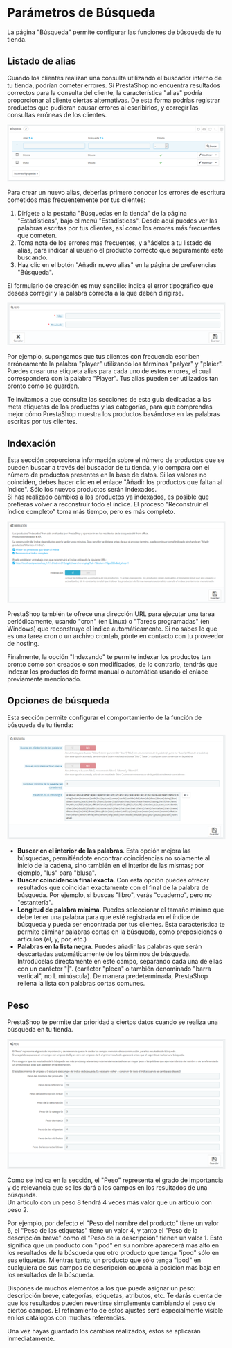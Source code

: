 # Parámetros de Búsqueda

La página "Búsqueda" permite configurar las funciones de búsqueda de tu tienda.

## Listado de alias <a id="Par&#xE1;metrosdeB&#xFA;squeda-Listadodealias"></a>

Cuando los clientes realizan una consulta utilizando el buscador interno de tu tienda, podrían cometer errores. Si PrestaShop no encuentra resultados correctos para la consulta del cliente, la característica "alias" podría proporcionar al cliente ciertas alternativas. De esta forma podrías registrar productos que pudieran causar errores al escribirlos, y corregir las consultas erróneas de los clientes.

![](../../../../.gitbook/assets/54265501.png)

Para crear un nuevo alias, deberías primero conocer los errores de escritura cometidos más frecuentemente por tus clientes:

1. Dirígete a la pestaña "Búsquedas en la tienda" de la página "Estadísticas", bajo el menú "Estadísticas". Desde aquí puedes ver las palabras escritas por tus clientes, así como los errores más frecuentes que cometen.
2. Toma nota de los errores más frecuentes, y añádelos a tu listado de alias, para indicar al usuario el producto correcto que seguramente esté buscando.
3. Haz clic en el botón "Añadir nuevo alias" en la página de preferencias "Búsqueda".

El formulario de creación es muy sencillo: indica el error tipográfico que deseas corregir y la palabra correcta a la que deben dirigirse.

![](../../../../.gitbook/assets/54265503.png)

Por ejemplo, supongamos que tus clientes con frecuencia escriben erróneamente la palabra "player" utilizando los términos "palyer" y "plaier". Puedes crear una etiqueta alias para cada uno de estos errores, el cual corresponderá con la palabra "Player". Tus alias pueden ser utilizados tan pronto como se guarden.

Te invitamos a que consulte las secciones de esta guía dedicadas a las meta etiquetas de los productos y las categorías, para que comprendas mejor cómo PrestaShop muestra los productos basándose en las palabras escritas por tus clientes.

## Indexación <a id="Par&#xE1;metrosdeB&#xFA;squeda-Indexaci&#xF3;n"></a>

Esta sección proporciona información sobre el número de productos que se pueden buscar a través del buscador de tu tienda, y lo compara con el número de productos presentes en la base de datos. Si los valores no coinciden, debes hacer clic en el enlace "Añadir los productos que faltan al índice". Sólo los nuevos productos serán indexados.  
Si has realizado cambios a los productos ya indexados, es posible que prefieras volver a reconstruir todo el índice. El proceso "Reconstruir el índice completo" toma más tiempo, pero es más completo.

![](../../../../.gitbook/assets/54265505.png)

PrestaShop también te ofrece una dirección URL para ejecutar una tarea periódicamente, usando "cron" \(en Linux\) o "Tareas programadas" \(en Windows\) que reconstruye el índice automáticamente. Si no sabes lo que es una tarea cron o un archivo crontab, pónte en contacto con tu proveedor de hosting.

Finalmente, la opción "Indexando" te permite indexar los productos tan pronto como son creados o son modificados, de lo contrario, tendrás que indexar los productos de forma manual o automática usando el enlace previamente mencionado.

## Opciones de búsqueda <a id="Par&#xE1;metrosdeB&#xFA;squeda-Opcionesdeb&#xFA;squeda"></a>

Esta sección permite configurar el comportamiento de la función de búsqueda de tu tienda:

![](../../../../.gitbook/assets/54265507.png)

* **Buscar en el interior de las palabras**. Esta opción mejora las búsquedas, permitiéndote encontrar coincidencias no solamente al inicio de la cadena, sino también en el interior de las mismas; por ejemplo, "lus" para "blusa".
* **Buscar coincidencia final exacta**. Con esta opción puedes ofrecer resultados que coincidan exactamente con el final de la palabra de búsqueda. Por ejemplo, si buscas "libro", verás "cuaderno", pero no "estantería".
* **Longitud de palabra mínima**. Puedes seleccionar el tamaño mínimo que debe tener una palabra para que esté registrada en el índice de búsqueda y pueda ser encontrada por tus clientes. Esta característica te permite eliminar palabras cortas en la búsqueda, como preposiciones o artículos \(el, y, por, etc.\)
* **Palabras en la lista negra**. Puedes añadir las palabras que serán descartadas automáticamente de los términos de búsqueda. Introdúcelas directamente en este campo, separando cada una de ellas con un carácter "\|". \(carácter "pleca" o también denominado "barra vertical", no L minúscula\). De manera predeterminada, PrestaShop rellena la lista con palabras cortas comunes.

## Peso <a id="Par&#xE1;metrosdeB&#xFA;squeda-Peso"></a>

PrestaShop te permite dar prioridad a ciertos datos cuando se realiza una búsqueda en tu tienda.

![](../../../../.gitbook/assets/54265509.png)

Como se indica en la sección, el "Peso" representa el grado de importancia y de relevancia que se les dará a los campos en los resultados de una búsqueda.  
Un artículo con un peso 8 tendrá 4 veces más valor que un artículo con peso 2.

Por ejemplo, por defecto el "Peso del nombre del producto" tiene un valor 6, el "Peso de las etiquetas" tiene un valor 4, y tanto el "Peso de la descripción breve" como el "Peso de la descripción" tienen un valor 1. Esto significa que un producto con "ipod" en su nombre aparecerá más alto en los resultados de la búsqueda que otro producto que tenga "ipod" sólo en sus etiquetas. Mientras tanto, un producto que sólo tenga "ipod" en cualquiera de sus campos de descripción ocupará la posición más baja en los resultados de la búsqueda.

Dispones de muchos elementos a los que puede asignar un peso: descripción breve, categorías, etiquetas, atributos, etc. Te darás cuenta de que los resultados pueden revertirse simplemente cambiando el peso de ciertos campos. El refinamiento de estos ajustes será especialmente visible en los catálogos con muchas referencias.

Una vez hayas guardado los cambios realizados, estos se aplicarán inmediatamente.

